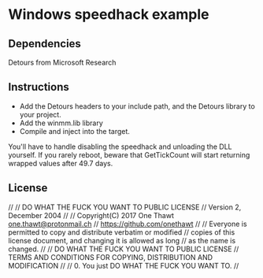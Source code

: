 # Windows speedhack example

## Dependencies
Detours from Microsoft Research

## Instructions
- Add the Detours headers to your include path, and the Detours library to your project. 
- Add the winmm.lib library
- Compile and inject into the target. 

You'll have to handle disabling the speedhack and unloading the DLL yourself. If you rarely reboot, beware that GetTickCount will start returning wrapped values after 49.7 days.

## License
//
// DO WHAT THE FUCK YOU WANT TO PUBLIC LICENSE
// Version 2, December 2004
//
// Copyright(C) 2017 One Thawt <one.thawt@protonmail.ch>
// https://github.com/onethawt
//
// Everyone is permitted to copy and distribute verbatim or modified
// copies of this license document, and changing it is allowed as long
// as the name is changed.
//
// DO WHAT THE FUCK YOU WANT TO PUBLIC LICENSE
// TERMS AND CONDITIONS FOR COPYING, DISTRIBUTION AND MODIFICATION
//
// 0. You just DO WHAT THE FUCK YOU WANT TO.
//

